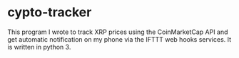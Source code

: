 # cypto-tracker

 This program I wrote to track XRP prices using the CoinMarketCap API and get automatic notification on my phone via the IFTTT web hooks services. It is written in python 3. 
